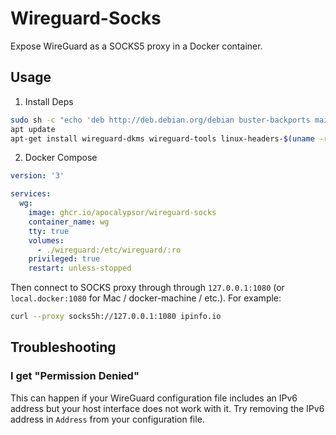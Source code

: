 # Wireguard-Socks

Expose WireGuard as a SOCKS5 proxy in a Docker container.

## Usage

1. Install Deps

```bash
sudo sh -c "echo 'deb http://deb.debian.org/debian buster-backports main contrib non-free' > /etc/apt/sources.list.d/buster-backports.list"
apt update
apt-get install wireguard-dkms wireguard-tools linux-headers-$(uname -r)
```

2. Docker Compose

```yaml
version: '3'

services:
  wg:
    image: ghcr.io/apocalypsor/wireguard-socks
    container_name: wg
    tty: true
    volumes:
      - ./wireguard:/etc/wireguard/:ro
    privileged: true
    restart: unless-stopped
```

Then connect to SOCKS proxy through through `127.0.0.1:1080` (or `local.docker:1080` for Mac / docker-machine / etc.). For example:

```bash
curl --proxy socks5h://127.0.0.1:1080 ipinfo.io
```

## Troubleshooting

### I get "Permission Denied"

This can happen if your WireGuard configuration file includes an IPv6 address but your host interface does not work with it. Try removing the IPv6 address in `Address` from your configuration file.
